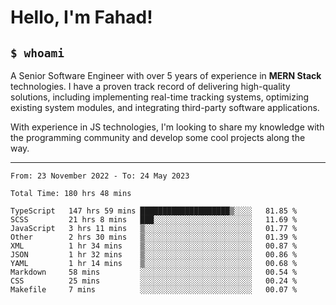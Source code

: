 <h1>Hello, I'm Fahad!</h1>

<h2><code>$ whoami</code></h2>

A Senior Software Engineer with over 5 years of experience in **MERN Stack** technologies. I have a proven track record of delivering high-quality solutions, including implementing real-time tracking systems, optimizing existing system modules, and integrating third-party software applications.

With experience in JS technologies, I'm looking to share my knowledge with the programming community and develop some cool projects along the way.

---

<!--START_SECTION:waka-->

```text
From: 23 November 2022 - To: 24 May 2023

Total Time: 180 hrs 48 mins

TypeScript   147 hrs 59 mins ████████████████████▒░░░░   81.85 %
SCSS         21 hrs 8 mins   ███░░░░░░░░░░░░░░░░░░░░░░   11.69 %
JavaScript   3 hrs 11 mins   ▒░░░░░░░░░░░░░░░░░░░░░░░░   01.77 %
Other        2 hrs 30 mins   ▒░░░░░░░░░░░░░░░░░░░░░░░░   01.39 %
XML          1 hr 34 mins    ▒░░░░░░░░░░░░░░░░░░░░░░░░   00.87 %
JSON         1 hr 32 mins    ▒░░░░░░░░░░░░░░░░░░░░░░░░   00.86 %
YAML         1 hr 14 mins    ▒░░░░░░░░░░░░░░░░░░░░░░░░   00.68 %
Markdown     58 mins         ░░░░░░░░░░░░░░░░░░░░░░░░░   00.54 %
CSS          25 mins         ░░░░░░░░░░░░░░░░░░░░░░░░░   00.24 %
Makefile     7 mins          ░░░░░░░░░░░░░░░░░░░░░░░░░   00.07 %
```

<!--END_SECTION:waka-->

<!--
**heyFahad/heyFahad** is a ✨ _special_ ✨ repository because its `README.md` (this file) appears on your GitHub profile.

Here are some ideas to get you started:

- 🔭 I’m currently working on ...
- 🌱 I’m currently learning ...
- 👯 I’m looking to collaborate on ...
- 🤔 I’m looking for help with ...
- 💬 Ask me about ...
- 📫 How to reach me: ...
- 😄 Pronouns: ...
- ⚡ Fun fact: ...
-->
